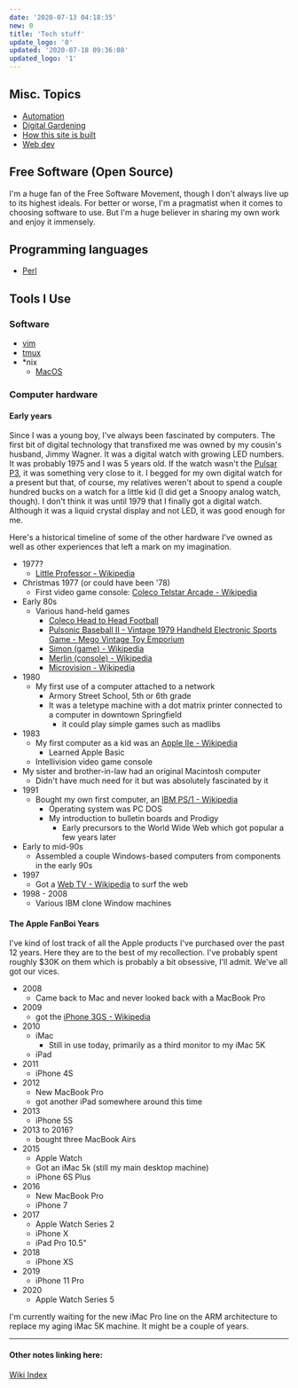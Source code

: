 ```yaml
---
date: '2020-07-13 04:18:35'
new: 0
title: 'Tech stuff'
update_logo: '0'
updated: '2020-07-18 09:36:08'
updated_logo: '1'
---
```

## Misc. Topics
* [Automation](/Automation)
* [Digital Gardening](/Digital-Gardening)
* [How this site is built](/How-this-site-is-built)
* [Web dev](/Web-dev)

## Free Software (Open Source)
I'm a huge fan of the Free Software Movement, though I don't always live up to
its highest ideals. For better or worse, I'm a pragmatist when it comes to
choosing software to use. But I'm a huge believer in sharing my own work and
enjoy it immensely.

## Programming languages
* [Perl](/Perl)

## Tools I Use
### Software
* [vim](/vim)
* [tmux](/tmux)
* *nix
  * [MacOS](/MacOS)

### Computer hardware
#### Early years
Since I was a young boy, I've always been fascinated by computers. The first bit
of digital technology that transfixed me was owned by my cousin's husband, Jimmy
Wagner. It was a digital watch with growing LED numbers. It was probably 1975
and I was 5 years old. If the watch wasn't the [Pulsar P3](https://20centurywatches.com/pulsar-p3/), it was something very close to it.
I begged for my own digital watch for a present but that, of course, my
relatives weren't about to spend a couple hundred bucks on a watch for a little
kid (I did get a Snoopy analog watch, though). I don't think it was until 1979
that I finally got a digital watch. Although it was a liquid crystal display and
not LED, it was good enough for me.

Here's a historical timeline of some of the other hardware I've owned as well as
other experiences that left a mark on my imagination.

* 1977?
  * [Little Professor - Wikipedia](https://en.wikipedia.org/wiki/Little_Professor)
* Christmas 1977 (or could have been '78)
  * First video game console: [Coleco Telstar Arcade - Wikipedia](https://en.wikipedia.org/wiki/Coleco_Telstar_Arcade)
* Early 80s
  * Various hand-held games
    * [Coleco Head to Head Football](https://www.handheldmuseum.com/Coleco/H2HFootball.htm)
    * [Pulsonic Baseball II - Vintage 1979 Handheld Electronic Sports Game - Mego  Vintage Toy Emporium](https://www.vintagetoyemporium.com/product-page/pulsonic-baseball-ii-vintage-1979-handheld-electronic-sports-game-mego)
    * [Simon (game) - Wikipedia](https://en.wikipedia.org/wiki/Simon_%28game%29)
    * [Merlin (console) - Wikipedia](https://en.wikipedia.org/wiki/Merlin_%28console%29)
    * [Microvision - Wikipedia](https://en.wikipedia.org/wiki/Microvision)
* 1980
  * My first use of a computer attached to a network
    * Armory Street School, 5th or 6th grade
    * It was a teletype machine with a dot matrix printer connected to a
      computer in downtown Springfield
      * it could play simple games such as madlibs
* 1983
  * My first computer as a kid was an [Apple IIe - Wikipedia](https://en.wikipedia.org/wiki/Apple_IIe)
    * Learned Apple Basic
  * Intellivision video game console
* My sister and brother-in-law had an original Macintosh computer
  * Didn't have much need for it but was absolutely fascinated by it
* 1991
  * Bought my own first computer, an [IBM PS/1 - Wikipedia](https://en.wikipedia.org/wiki/IBM_PS/1)
    * Operating system was PC DOS
    * My introduction to bulletin boards and Prodigy
      * Early precursors to the World Wide Web which got popular a few years
        later
* Early to mid-90s
  * Assembled a couple Windows-based computers from components in the early 90s
* 1997
  * Got a [Web TV - Wikipedia](https://en.wikipedia.org/wiki/MSN_TV) to surf the web
* 1998 - 2008
  * Various IBM clone Window machines

#### The Apple FanBoi Years
I've kind of lost track of all the Apple products I've purchased over the past
12 years. Here they are to the best of my recollection. I've probably spent
roughly $30K on them which is probably a bit obsessive, I'll admit. We've all
got our vices.

* 2008
  * Came back to Mac and never looked back with a MacBook Pro
* 2009
  * got the [iPhone 3GS - Wikipedia](https://en.wikipedia.org/wiki/IPhone_3GS)
* 2010
  * iMac
    * Still in use today, primarily as a third monitor to my iMac 5K
  * iPad
* 2011
  * iPhone 4S
* 2012
  * New MacBook Pro
  * got another iPad somewhere around this time
* 2013
  * iPhone 5S
* 2013 to 2016?
  * bought three MacBook Airs
* 2015
  * Apple Watch
  * Got an iMac 5k (still my main desktop machine)
  * iPhone 6S Plus
* 2016
  * New MacBook Pro
  * iPhone 7
* 2017
  * Apple Watch Series 2
  * iPhone X
  * iPad Pro 10.5"
* 2018
  * iPhone XS
* 2019
  * iPhone 11 Pro
* 2020
  * Apple Watch Series 5

I'm currently waiting for the new iMac Pro line on the ARM architecture to
replace my aging iMac 5K machine. It might be a couple of years.

---
#### Other notes linking here:

[Wiki Index](/index/)
